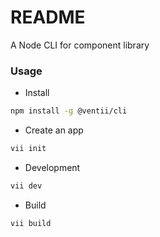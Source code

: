 # README #

A Node CLI for component library

### Usage

* Install

```bash
npm install -g @ventii/cli
```

* Create an app

```bash
vii init
```

* Development

```bash
vii dev
```

* Build

```bash
vii build
```

